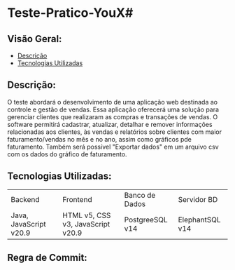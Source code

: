 # Teste-Pratico-YouX# 

## Visão Geral:
  * [Descrição](https://github.com/Reestocando/Projeto-de-Controle-de-Estoque#descri%C3%A7%C3%A3o)
  * [Tecnologias Utilizadas](https://github.com/Reestocando/Projeto-de-Controle-de-Estoque#tecnologias-utilizadas)

## Descrição:
  O teste abordará o desenvolvimento de uma aplicação web destinada ao controle e gestão de vendas. Essa aplicação oferecerá uma solução para gerenciar clientes que realizaram as compras e transações de vendas. O software permitirá  cadastrar, atualizar, detalhar e remover informações relacionadas aos clientes, às vendas e relatórios sobre clientes com maior faturamento/vendas no mês e no ano, assim como gráficos pde faturamento. Também será possível "Exportar dados" em um arquivo csv com os dados do gráfico de faturamento.


## Tecnologias Utilizadas:
<table>
  <tr>
    <td>Backend</td>
    <td>Frontend</td>
    <td>Banco de Dados</td>
    <td>Servidor BD</td>
  </tr>
  <tr>
    <td>Java, JavaScript v20.9</td>
    <td>HTML v5, CSS v3, JavaScript v20.9</td>
    <td>PostgreeSQL v14</td>
    <td>ElephantSQL v14</td>
  </tr>
</table>

## Regra de Commit:
